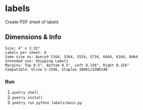 # labels

Create PDF sheet of labels

## Dimensions & Info

```
Size: 4" x 3.33"
Labels per sheet: 6
Same size as: Avery® 5164, 5264, 5524, 5734, 6464, 8164, 8464
Intended use: Shipping Labels
Margins: Top 0.5", Bottom 0.5", Left 0.156", Right 0.156"
Compatible: Uline S-3196, Staples 18061/SIWO140
```

### Run

1. `poetry shell`
2. `poetry install`
3. `poetry run python labels/main.py`
